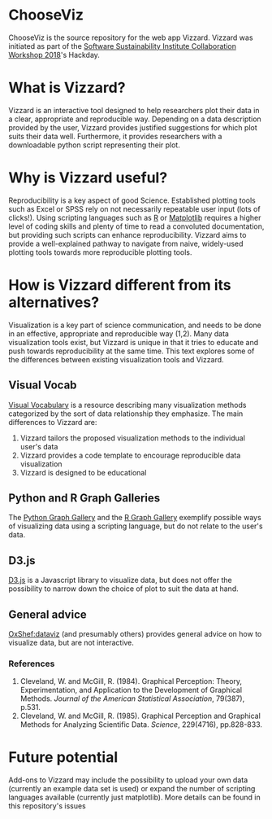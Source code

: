 # ChooseViz

ChooseViz is the source repository for the web app Vizzard. Vizzard was initiated as part of the [Software Sustainability Institute Collaboration Workshop 2018](https://www.software.ac.uk/cw18/)'s Hackday.

# What is Vizzard?
Vizzard is an interactive tool designed to help researchers plot their data in a clear, appropriate and reproducible way. Depending on a data description provided by the user, Vizzard provides justified suggestions for which plot suits their data well. Furthermore, it provides researchers with a downloadable python script representing their plot.

# Why is Vizzard useful?

Reproducibility is a key aspect of good Science. Established plotting tools such as Excel or SPSS rely on not necessarily repeatable user input (lots of clicks!). Using scripting languages such as [R](https://www.rdocumentation.org/) or [Matplotlib](https://matplotlib.org/users/index.html) requires a higher level of coding skills and plenty of time to read a convoluted documentation, but providing such scripts can enhance reproducibility. Vizzard aims to provide a well-explained pathway to navigate from naive, widely-used plotting tools towards more reproducible plotting tools.

# How is Vizzard different from its alternatives?

Visualization is a key part of science communication, and needs to be done in an effective, appropriate and reproducible way (1,2). Many data visualization tools exist, but Vizzard is unique in that it tries to educate and push towards reproducibility at the same time. This text explores some of the differences between existing visualization tools and Vizzard.

## Visual Vocab

[Visual Vocabulary](http://ft-interactive.github.io/visual-vocabulary/) is a resource describing many visualization methods categorized by the sort of data relationship they emphasize. The main differences to Vizzard are:
1. Vizzard tailors the proposed visualization methods to the individual user's data
2. Vizzard provides a code template to encourage reproducible data visualization
3. Vizzard is designed to be educational

## Python and R Graph Galleries

The [Python Graph Gallery](https://python-graph-gallery.com/) and the [R Graph Gallery](https://www.r-graph-gallery.com/) exemplify possible ways of visualizing data using a scripting language, but do not relate to the user's data.

## D3.js
[D3.js](https://d3js.org/) is a Javascript library to visualize data, but does not offer the possibility to narrow down the choice of plot to suit the data at hand.

## General advice
[OxShef:dataviz](https://oxshef.github.io/oxshef/training-resources.html) (and presumably others) provides general advice on how to visualize data, but are not interactive.

### References

1. Cleveland, W. and McGill, R. (1984). Graphical Perception: Theory, Experimentation, and Application to the Development of Graphical Methods. _Journal of the American Statistical Association_, 79(387), p.531.
2. Cleveland, W. and McGill, R. (1985). Graphical Perception and Graphical Methods for Analyzing Scientific Data. _Science_, 229(4716), pp.828-833.


# Future potential

Add-ons to Vizzard may include the possibility to upload your own data (currently an example data set is used) or expand the number of scripting languages available (currently just matplotlib). More details can be found in this repository's issues

